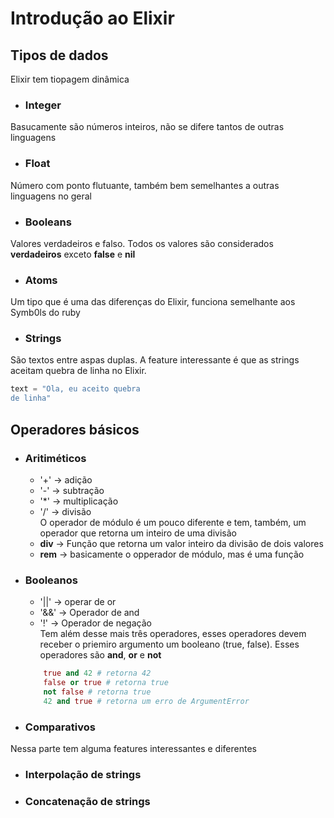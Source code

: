 # Introdução ao Elixir

## Tipos de dados
Elixir tem tiopagem dinâmica
* ### Integer
Basucamente são números inteiros, não se difere tantos de outras linguagens
* ### Float
Número com ponto flutuante, também bem semelhantes a outras linguagens no geral
* ### Booleans
Valores verdadeiros e falso.
Todos os valores são considerados **verdadeiros** exceto **false** e **nil**
* ### Atoms
Um tipo que é uma das diferenças do Elixir, funciona semelhante aos Symb0ls do ruby
* ### Strings
São textos entre aspas duplas. A feature interessante é que as strings aceitam quebra de linha no Elixir.
```elixir
text = "Ola, eu aceito quebra
de linha"
```

## Operadores básicos
* ### Aritiméticos
    * '+' -> adição
    * '-' -> subtração
    * '*' -> multiplicação
    * '/' -> divisão<br />
    O operador de módulo é um pouco diferente e tem, também, um operador que retorna um inteiro de uma divisão
    * **div** -> Função que retorna um valor inteiro da divisão de dois valores
    * **rem** -> basicamente o opperador de módulo, mas é uma função
* ### Booleanos
    * '||' -> operar de or
    * '&&' -> Operador de and
    * '!' -> Operador de negação<br/>
    Tem além desse mais três operadores, esses operadores devem receber o priemiro argumento um booleano (true, false). Esses operadores são **and**, **or** e **not**
    ```elixir
        true and 42 # retorna 42
        false or true # retorna true
        not false # retorna true
        42 and true # retorna um erro de ArgumentError
    ```
* ### Comparativos
Nessa parte tem alguma features interessantes e diferentes

* ### Interpolação de strings
* ### Concatenação de strings